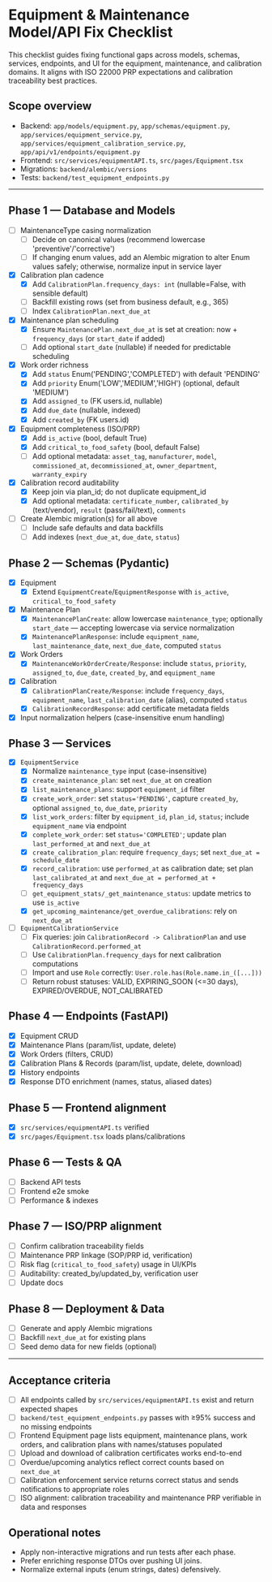 # Equipment & Maintenance Model/API Fix Checklist

This checklist guides fixing functional gaps across models, schemas, services, endpoints, and UI for the equipment, maintenance, and calibration domains. It aligns with ISO 22000 PRP expectations and calibration traceability best practices.

## Scope overview
- Backend: `app/models/equipment.py`, `app/schemas/equipment.py`, `app/services/equipment_service.py`, `app/services/equipment_calibration_service.py`, `app/api/v1/endpoints/equipment.py`
- Frontend: `src/services/equipmentAPI.ts`, `src/pages/Equipment.tsx`
- Migrations: `backend/alembic/versions`
- Tests: `backend/test_equipment_endpoints.py`

---

## Phase 1 — Database and Models
- [ ] MaintenanceType casing normalization
  - [ ] Decide on canonical values (recommend lowercase 'preventive'/'corrective')
  - [ ] If changing enum values, add an Alembic migration to alter Enum values safely; otherwise, normalize input in service layer
- [x] Calibration plan cadence
  - [x] Add `CalibrationPlan.frequency_days: int` (nullable=False, with sensible default)
  - [ ] Backfill existing rows (set from business default, e.g., 365)
  - [ ] Index `CalibrationPlan.next_due_at`
- [x] Maintenance plan scheduling
  - [x] Ensure `MaintenancePlan.next_due_at` is set at creation: now + `frequency_days` (or `start_date` if added)
  - [ ] Add optional `start_date` (nullable) if needed for predictable scheduling
- [x] Work order richness
  - [x] Add `status` Enum('PENDING','COMPLETED') with default 'PENDING'
  - [x] Add `priority` Enum('LOW','MEDIUM','HIGH') (optional, default 'MEDIUM')
  - [x] Add `assigned_to` (FK users.id, nullable)
  - [x] Add `due_date` (nullable, indexed)
  - [x] Add `created_by` (FK users.id)
- [x] Equipment completeness (ISO/PRP)
  - [x] Add `is_active` (bool, default True)
  - [x] Add `critical_to_food_safety` (bool, default False)
  - [ ] Add optional metadata: `asset_tag`, `manufacturer`, `model`, `commissioned_at`, `decommissioned_at`, `owner_department`, `warranty_expiry`
- [x] Calibration record auditability
  - [x] Keep join via plan_id; do not duplicate equipment_id
  - [x] Add optional metadata: `certificate_number`, `calibrated_by` (text/vendor), `result` (pass/fail/text), `comments`
- [ ] Create Alembic migration(s) for all above
  - [ ] Include safe defaults and data backfills
  - [ ] Add indexes (`next_due_at`, `due_date`, `status`)

## Phase 2 — Schemas (Pydantic)
- [x] Equipment
  - [x] Extend `EquipmentCreate`/`EquipmentResponse` with `is_active`, `critical_to_food_safety`
- [x] Maintenance Plan
  - [x] `MaintenancePlanCreate`: allow lowercase `maintenance_type`; optionally `start_date` — accepting lowercase via service normalization
  - [x] `MaintenancePlanResponse`: include `equipment_name`, `last_maintenance_date`, `next_due_date`, computed `status`
- [x] Work Orders
  - [x] `MaintenanceWorkOrderCreate/Response`: include `status`, `priority`, `assigned_to`, `due_date`, `created_by`, and `equipment_name`
- [x] Calibration
  - [x] `CalibrationPlanCreate/Response`: include `frequency_days`, `equipment_name`, `last_calibration_date` (alias), computed `status`
  - [x] `CalibrationRecordResponse`: add certificate metadata fields
- [x] Input normalization helpers (case-insensitive enum handling)

## Phase 3 — Services
- [x] `EquipmentService`
  - [x] Normalize `maintenance_type` input (case-insensitive)
  - [x] `create_maintenance_plan`: set `next_due_at` on creation
  - [x] `list_maintenance_plans`: support `equipment_id` filter
  - [x] `create_work_order`: set `status='PENDING'`, capture `created_by`, optional `assigned_to`, `due_date`, `priority`
  - [x] `list_work_orders`: filter by `equipment_id`, `plan_id`, `status`; include `equipment_name` via endpoint
  - [x] `complete_work_order`: set `status='COMPLETED'`; update plan `last_performed_at` and `next_due_at`
  - [x] `create_calibration_plan`: require `frequency_days`; set `next_due_at = schedule_date`
  - [x] `record_calibration`: use `performed_at` as calibration date; set plan `last_calibrated_at` and `next_due_at = performed_at + frequency_days`
  - [ ] `get_equipment_stats/_get_maintenance_status`: update metrics to use `is_active`
  - [x] `get_upcoming_maintenance/get_overdue_calibrations`: rely on `next_due_at`
- [ ] `EquipmentCalibrationService`
  - [ ] Fix queries: join `CalibrationRecord -> CalibrationPlan` and use `CalibrationRecord.performed_at`
  - [ ] Use `CalibrationPlan.frequency_days` for next calibration computations
  - [ ] Import and use `Role` correctly: `User.role.has(Role.name.in_([...]))`
  - [ ] Return robust statuses: VALID, EXPIRING_SOON (<=30 days), EXPIRED/OVERDUE, NOT_CALIBRATED

## Phase 4 — Endpoints (FastAPI)
- [x] Equipment CRUD
- [x] Maintenance Plans (param/list, update, delete)
- [x] Work Orders (filters, CRUD)
- [x] Calibration Plans & Records (param/list, update, delete, download)
- [x] History endpoints
- [x] Response DTO enrichment (names, status, aliased dates)

## Phase 5 — Frontend alignment
- [x] `src/services/equipmentAPI.ts` verified
- [x] `src/pages/Equipment.tsx` loads plans/calibrations

## Phase 6 — Tests & QA
- [ ] Backend API tests
- [ ] Frontend e2e smoke
- [ ] Performance & indexes

## Phase 7 — ISO/PRP alignment
- [ ] Confirm calibration traceability fields
- [ ] Maintenance PRP linkage (SOP/PRP id, verification)
- [ ] Risk flag (`critical_to_food_safety`) usage in UI/KPIs
- [ ] Auditability: created_by/updated_by, verification user
- [ ] Update docs

## Phase 8 — Deployment & Data
- [ ] Generate and apply Alembic migrations
- [ ] Backfill `next_due_at` for existing plans
- [ ] Seed demo data for new fields (optional)

---

## Acceptance criteria
- [ ] All endpoints called by `src/services/equipmentAPI.ts` exist and return expected shapes
- [ ] `backend/test_equipment_endpoints.py` passes with ≥95% success and no missing endpoints
- [ ] Frontend Equipment page lists equipment, maintenance plans, work orders, and calibration plans with names/statuses populated
- [ ] Upload and download of calibration certificates works end-to-end
- [ ] Overdue/upcoming analytics reflect correct counts based on `next_due_at`
- [ ] Calibration enforcement service returns correct status and sends notifications to appropriate roles
- [ ] ISO alignment: calibration traceability and maintenance PRP verifiable in data and responses

## Operational notes
- Apply non-interactive migrations and run tests after each phase.
- Prefer enriching response DTOs over pushing UI joins.
- Normalize external inputs (enum strings, dates) defensively.